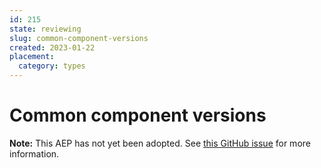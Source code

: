 ```yaml
---
id: 215
state: reviewing
slug: common-component-versions
created: 2023-01-22
placement:
  category: types
---
```

# Common component versions

**Note:** This AEP has not yet been adopted. See
[this GitHub issue](https://github.com/aep-dev/aep.dev/issues/53) for more
information.

